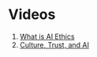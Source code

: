 # Videos

1. [ What is AI Ethics](https://youtu.be/aGwYtUzMQUk)
2. [ Culture, Trust, and AI](https://youtu.be/DK7w9-DGRO0)